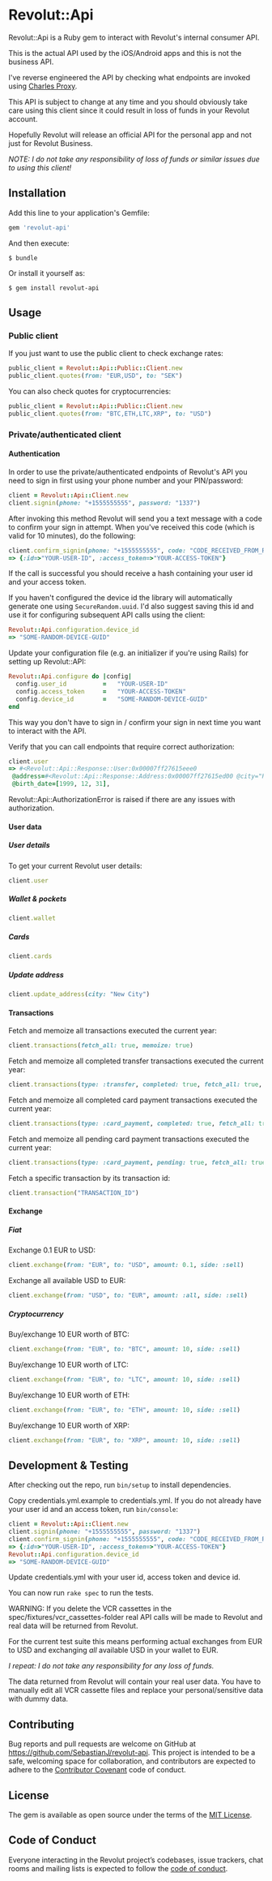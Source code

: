# Revolut::Api

Revolut::Api is a Ruby gem to interact with Revolut's internal consumer API.

This is the actual API used by the iOS/Android apps and this is not the business API.

I've reverse engineered the API by checking what endpoints are invoked using [Charles Proxy](https://www.charlesproxy.com).

This API is subject to change at any time and you should obviously take care using this client since it could result in loss of funds in your Revolut account.

Hopefully Revolut will release an official API for the personal app and not just for Revolut Business.

_NOTE: I do not take any responsibility of loss of funds or similar issues due to using this client!_

## Installation

Add this line to your application's Gemfile:

```ruby
gem 'revolut-api'
```

And then execute:

    $ bundle

Or install it yourself as:

    $ gem install revolut-api

## Usage

### Public client

If you just want to use the public client to check exchange rates:

```ruby
public_client = Revolut::Api::Public::Client.new
public_client.quotes(from: "EUR,USD", to: "SEK")
```

You can also check quotes for cryptocurrencies:

```ruby
public_client = Revolut::Api::Public::Client.new
public_client.quotes(from: "BTC,ETH,LTC,XRP", to: "USD")
```

### Private/authenticated client

#### Authentication

In order to use the private/authenticated endpoints of Revolut's API you need to sign in first using your phone number and your PIN/password:

```ruby
client = Revolut::Api::Client.new
client.signin(phone: "+1555555555", password: "1337")
```

After invoking this method Revolut will send you a text message with a code to confirm your sign in attempt. When you've received this code (which is valid for 10 minutes), do the following:

```ruby
client.confirm_signin(phone: "+1555555555", code: "CODE_RECEIVED_FROM_REVOLUT")
=> {:id=>"YOUR-USER-ID", :access_token=>"YOUR-ACCESS-TOKEN"}
```

If the call is successful you should receive a hash containing your user id and your access token.

If you haven't configured the device id the library will automatically generate one using `SecureRandom.uuid`. I'd also suggest saving this id and use it for configuring subsequent API calls using the client:

```ruby
Revolut::Api.configuration.device_id
=> "SOME-RANDOM-DEVICE-GUID"
```

Update your configuration file (e.g. an initializer if you're using Rails) for setting up Revolut::API:

```ruby
Revolut::Api.configure do |config|
  config.user_id          =   "YOUR-USER-ID"
  config.access_token     =   "YOUR-ACCESS-TOKEN"
  config.device_id        =   "SOME-RANDOM-DEVICE-GUID"
end
```

This way you don't have to sign in / confirm your sign in next time you want to interact with the API.

Verify that you can call endpoints that require correct authorization:

```ruby
client.user
=> #<Revolut::Api::Response::User:0x00007ff27615eee0
 @address=#<Revolut::Api::Response::Address:0x00007ff27615ed00 @city="Random Town", @country="US", @postcode="111111", @region="REGION", @street_line_one="Epic Street", @street_line_two=nil>,
 @birth_date=[1999, 12, 31],
```

Revolut::Api::AuthorizationError is raised if there are any issues with authorization.

#### User data

##### User details

To get your current Revolut user details:

```ruby
client.user
```

##### Wallet & pockets

```ruby
client.wallet
```

##### Cards

```ruby
client.cards
```

##### Update address

```ruby
client.update_address(city: "New City")
```

#### Transactions

Fetch and memoize all transactions executed the current year:

```ruby
client.transactions(fetch_all: true, memoize: true)
```

Fetch and memoize all completed transfer transactions executed the current year:

```ruby
client.transactions(type: :transfer, completed: true, fetch_all: true, memoize: true)
```

Fetch and memoize all completed card payment transactions executed the current year:

```ruby
client.transactions(type: :card_payment, completed: true, fetch_all: true, memoize: true)
```

Fetch and memoize all pending card payment transactions executed the current year:

```ruby
client.transactions(type: :card_payment, pending: true, fetch_all: true, memoize: true)
```

Fetch a specific transaction by its transaction id:

```ruby
client.transaction("TRANSACTION_ID")
```

#### Exchange

##### Fiat

Exchange 0.1 EUR to USD:

```ruby
client.exchange(from: "EUR", to: "USD", amount: 0.1, side: :sell)
```

Exchange all available USD to EUR:

```ruby
client.exchange(from: "USD", to: "EUR", amount: :all, side: :sell)
```

##### Cryptocurrency

Buy/exchange 10 EUR worth of BTC:

```ruby
client.exchange(from: "EUR", to: "BTC", amount: 10, side: :sell)
```

Buy/exchange 10 EUR worth of LTC:

```ruby
client.exchange(from: "EUR", to: "LTC", amount: 10, side: :sell)
```

Buy/exchange 10 EUR worth of ETH:

```ruby
client.exchange(from: "EUR", to: "ETH", amount: 10, side: :sell)
```

Buy/exchange 10 EUR worth of XRP:

```ruby
client.exchange(from: "EUR", to: "XRP", amount: 10, side: :sell)
```

## Development & Testing

After checking out the repo, run `bin/setup` to install dependencies.

Copy credentials.yml.example to credentials.yml. If you do not already have your user id and an access token, run `bin/console`:

```ruby
client = Revolut::Api::Client.new
client.signin(phone: "+1555555555", password: "1337")
client.confirm_signin(phone: "+1555555555", code: "CODE_RECEIVED_FROM_REVOLUT")
=> {:id=>"YOUR-USER-ID", :access_token=>"YOUR-ACCESS-TOKEN"}
Revolut::Api.configuration.device_id
=> "SOME-RANDOM-DEVICE-GUID"
```

Update credentials.yml with your user id, access token and device id.

You can now run `rake spec` to run the tests.

WARNING: If you delete the VCR cassettes in the spec/fixtures/vcr_cassettes-folder real API calls will be made to Revolut and real data will be returned from Revolut.

For the current test suite this means performing actual exchanges from EUR to USD and exchanging _all_ available USD in your wallet to EUR.

_I repeat: I do not take any responsibility for any loss of funds._

The data returned from Revolut will contain your real user data. You have to manually edit all VCR cassette files and replace your personal/sensitive data with dummy data.

## Contributing

Bug reports and pull requests are welcome on GitHub at https://github.com/SebastianJ/revolut-api. This project is intended to be a safe, welcoming space for collaboration, and contributors are expected to adhere to the [Contributor Covenant](http://contributor-covenant.org) code of conduct.

## License

The gem is available as open source under the terms of the [MIT License](https://opensource.org/licenses/MIT).

## Code of Conduct

Everyone interacting in the Revolut project’s codebases, issue trackers, chat rooms and mailing lists is expected to follow the [code of conduct](https://github.com/SebastianJ/revolut-api/blob/master/CODE_OF_CONDUCT.md).
